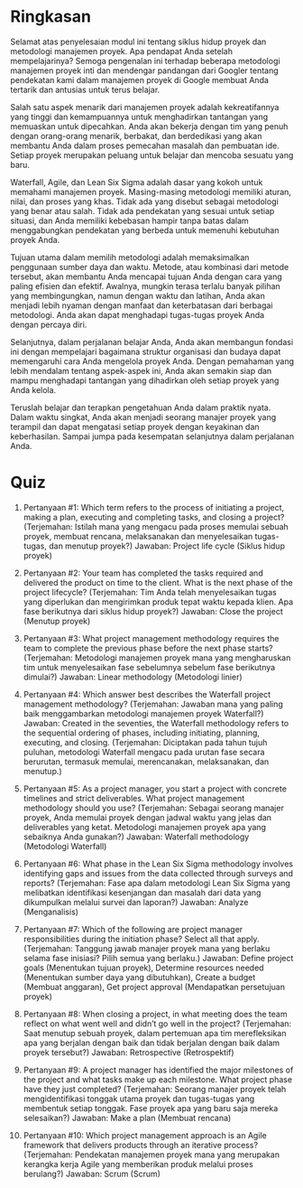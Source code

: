 # Ringkasan

Selamat atas penyelesaian modul ini tentang siklus hidup proyek dan metodologi manajemen proyek. Apa pendapat Anda setelah mempelajarinya? Semoga pengenalan ini terhadap beberapa metodologi manajemen proyek inti dan mendengar pandangan dari Googler tentang pendekatan kami dalam manajemen proyek di Google membuat Anda tertarik dan antusias untuk terus belajar.

Salah satu aspek menarik dari manajemen proyek adalah kekreatifannya yang tinggi dan kemampuannya untuk menghadirkan tantangan yang memuaskan untuk dipecahkan. Anda akan bekerja dengan tim yang penuh dengan orang-orang menarik, berbakat, dan berdedikasi yang akan membantu Anda dalam proses pemecahan masalah dan pembuatan ide. Setiap proyek merupakan peluang untuk belajar dan mencoba sesuatu yang baru.

Waterfall, Agile, dan Lean Six Sigma adalah dasar yang kokoh untuk memahami manajemen proyek. Masing-masing metodologi memiliki aturan, nilai, dan proses yang khas. Tidak ada yang disebut sebagai metodologi yang benar atau salah. Tidak ada pendekatan yang sesuai untuk setiap situasi, dan Anda memiliki kebebasan hampir tanpa batas dalam menggabungkan pendekatan yang berbeda untuk memenuhi kebutuhan proyek Anda.

Tujuan utama dalam memilih metodologi adalah memaksimalkan penggunaan sumber daya dan waktu. Metode, atau kombinasi dari metode tersebut, akan membantu Anda mencapai tujuan Anda dengan cara yang paling efisien dan efektif. Awalnya, mungkin terasa terlalu banyak pilihan yang membingungkan, namun dengan waktu dan latihan, Anda akan menjadi lebih nyaman dengan manfaat dan keterbatasan dari berbagai metodologi. Anda akan dapat menghadapi tugas-tugas proyek Anda dengan percaya diri.

Selanjutnya, dalam perjalanan belajar Anda, Anda akan membangun fondasi ini dengan mempelajari bagaimana struktur organisasi dan budaya dapat memengaruhi cara Anda mengelola proyek Anda. Dengan pemahaman yang lebih mendalam tentang aspek-aspek ini, Anda akan semakin siap dan mampu menghadapi tantangan yang dihadirkan oleh setiap proyek yang Anda kelola.

Teruslah belajar dan terapkan pengetahuan Anda dalam praktik nyata. Dalam waktu singkat, Anda akan menjadi seorang manajer proyek yang terampil dan dapat mengatasi setiap proyek dengan keyakinan dan keberhasilan. Sampai jumpa pada kesempatan selanjutnya dalam perjalanan Anda.

# Quiz

1. Pertanyaan #1: Which term refers to the process of initiating a project, making a plan, executing and completing tasks, and closing a project?
   (Terjemahan: Istilah mana yang mengacu pada proses memulai sebuah proyek, membuat rencana, melaksanakan dan menyelesaikan tugas-tugas, dan menutup proyek?)
   Jawaban: Project life cycle (Siklus hidup proyek)

2. Pertanyaan #2: Your team has completed the tasks required and delivered the product on time to the client. What is the next phase of the project lifecycle?
   (Terjemahan: Tim Anda telah menyelesaikan tugas yang diperlukan dan mengirimkan produk tepat waktu kepada klien. Apa fase berikutnya dari siklus hidup proyek?)
   Jawaban: Close the project (Menutup proyek)

3. Pertanyaan #3: What project management methodology requires the team to complete the previous phase before the next phase starts?
   (Terjemahan: Metodologi manajemen proyek mana yang mengharuskan tim untuk menyelesaikan fase sebelumnya sebelum fase berikutnya dimulai?)
   Jawaban: Linear methodology (Metodologi linier)

4. Pertanyaan #4: Which answer best describes the Waterfall project management methodology?
   (Terjemahan: Jawaban mana yang paling baik menggambarkan metodologi manajemen proyek Waterfall?)
   Jawaban: Created in the seventies, the Waterfall methodology refers to the sequential ordering of phases, including initiating, planning, executing, and closing.
   (Terjemahan: Diciptakan pada tahun tujuh puluhan, metodologi Waterfall mengacu pada urutan fase secara berurutan, termasuk memulai, merencanakan, melaksanakan, dan menutup.)

5. Pertanyaan #5: As a project manager, you start a project with concrete timelines and strict deliverables. What project management methodology should you use?
   (Terjemahan: Sebagai seorang manajer proyek, Anda memulai proyek dengan jadwal waktu yang jelas dan deliverables yang ketat. Metodologi manajemen proyek apa yang sebaiknya Anda gunakan?)
   Jawaban: Waterfall methodology (Metodologi Waterfall)

6. Pertanyaan #6: What phase in the Lean Six Sigma methodology involves identifying gaps and issues from the data collected through surveys and reports?
   (Terjemahan: Fase apa dalam metodologi Lean Six Sigma yang melibatkan identifikasi kesenjangan dan masalah dari data yang dikumpulkan melalui survei dan laporan?)
   Jawaban: Analyze (Menganalisis)

7. Pertanyaan #7: Which of the following are project manager responsibilities during the initiation phase? Select all that apply.
   (Terjemahan: Tanggung jawab manajer proyek mana yang berlaku selama fase inisiasi? Pilih semua yang berlaku.)
   Jawaban: Define project goals (Menentukan tujuan proyek), Determine resources needed (Menentukan sumber daya yang dibutuhkan), Create a budget (Membuat anggaran), Get project approval (Mendapatkan persetujuan proyek)

8. Pertanyaan #8: When closing a project, in what meeting does the team reflect on what went well and didn’t go well in the project?
   (Terjemahan: Saat menutup sebuah proyek, dalam pertemuan apa tim merefleksikan apa yang berjalan dengan baik dan tidak berjalan dengan baik dalam proyek tersebut?)
   Jawaban: Retrospective (Retrospektif)

9. Pertanyaan #9: A project manager has identified the major milestones of the project and what tasks make up each milestone. What project phase have they just completed?
   (Terjemahan: Seorang manajer proyek telah mengidentifikasi tonggak utama proyek dan tugas-tugas yang membentuk setiap tonggak. Fase proyek apa yang baru saja mereka selesaikan?)
   Jawaban: Make a plan (Membuat rencana)

10. Pertanyaan #10: Which project management approach is an Agile framework that delivers products through an iterative process?
    (Terjemahan: Pendekatan manajemen proyek mana yang merupakan kerangka kerja Agile yang memberikan produk melalui proses berulang?)
    Jawaban: Scrum (Scrum)